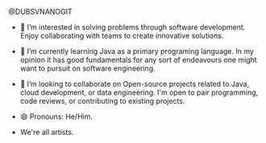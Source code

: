 @DUBSVNANOGIT

- 🔭 I’m interested in solving problems through software development. Enjoy collaborating with teams to create innovative solutions.

- 🌱 I’m currently learning Java as a primary programing language. In my opinion it has good fundamentals for any sort of endeavours one might want to pursuit on software engineering.

- 💞️ I’m looking to collaborate on Open-source projects related to Java, cloud development, or data engineering. I'm open to pair programming, code reviews, or contributing to existing projects. 

- 😄 Pronouns: He/Him.

- We're all artists.
